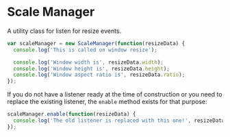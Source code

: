 # Scale Manager

A utility class for listen for resize events.

```javascript
var scaleManager = new ScaleManager(function(resizeData) {
  console.log('This is called on window resize');

  console.log('Window width is', resizeData.width);
  console.log('Window height is', resizeData.height);
  console.log('Window aspect ratio is', resizeData.ratio);
});
```

If you do not have a listener ready at the time of construction or you need to replace the existing listener, the
`enable` method exists for that purpose:

```javascript
scaleManager.enable(function(resizeData) {
  console.log('The old listener is replaced with this one!', resizeData);
});
```
